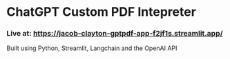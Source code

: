 # ChatGPT Custom PDF Intepreter

### Live at: https://jacob-clayton-gptpdf-app-f2jf1s.streamlit.app/

Built using Python, Streamlit, Langchain and the OpenAI API
